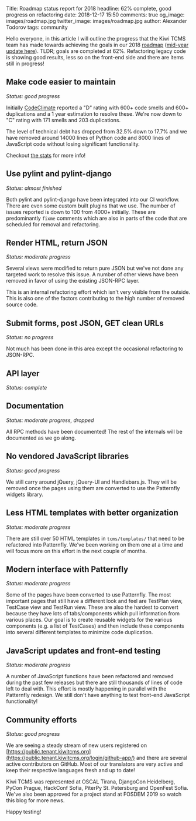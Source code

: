Title: Roadmap status report for 2018
headline: 62% complete, good progress on refactoring
date: 2018-12-17 15:50
comments: true
og_image: images/roadmap.jpg
twitter_image: images/roadmap.jpg
author: Alexander Todorov
tags: community

Hello everyone, in this article I will outline the progress that the Kiwi TCMS
team has made towards achieving the goals in our 2018
[roadmap]({filename}2018-01-22-milestones.markdown)
([mid-year update here]({filename}2018-07-25-roadmap-update.markdown)).
TLDR; goals are completed at 62%. Refactoring legacy code is showing good results,
less so on the front-end side and there are items still in progress!


Make code easier to maintain
----------------------------

*Status: good progress*

Initially [CodeClimate](https://codeclimate.com/github/kiwitcms/Kiwi) reported
a "D" rating with 600+ code smells and 600+ duplications and a 1 year estimation
to resolve these. We're now down to "C" rating with 171 smells and 203 duplications.

The level of technical debt has dropped from 32.5% down to 17.7% and we have removed
around 14000 lines of Python code and 8000 lines of JavaScript code without
losing significant functionality.

Checkout
[the stats](https://codeclimate.com/github/kiwitcms/Kiwi/trends/technical_debt)
for more info!



Use pylint and pylint-django
----------------------------

*Status: almost finished*

Both pylint and pylint-django have been integrated into our CI workflow. There are even
some custom built plugins that we use. The number of issues reported is down to 100
from 4000+ initially. These are predominantly `fixme` comments which are also in parts
of the code that are scheduled for removal and refactoring.


Render HTML, return JSON
------------------------

*Status: moderate progress*

Several views were modified to return pure JSON but we've not
done any targeted work to resolve this issue. A number of other views have been
removed in favor of using the existing JSON-RPC layer.

This is an internal refactoring effort which isn't very visible from the outside.
This is also one of the factors contributing to the high number of removed
source code.


Submit forms, post JSON, GET clean URLs
---------------------------------------

*Status: no progress*

Not much has been done in this area except the occasional refactoring to
JSON-RPC.


API layer
---------

*Status: complete*


Documentation
-------------

*Status: moderate progress, dropped*

All RPC methods have been documented! The rest of the internals will be documented
as we go along.


No vendored JavaScript libraries
--------------------------------

*Status: good progress*

We still carry around jQuery, jQuery-UI and Handlebars.js. They will be
removed once the pages using them are converted to use the Patternfly widgets
library.


Less HTML templates with better organization
--------------------------------------------

*Status: moderate progress*


There are still over 50 HTML templates in `tcms/templates/` that need to be
refactored into Patternfly. We've been working on them one at a time and will
focus more on this effort in the next couple of months.


Modern interface with Patternfly
--------------------------------

*Status: moderate progress*

Some of the pages have been converted to use Patternfly. The most important pages
that still have a different look and feel are TestPlan view, TestCase view and
TestRun view. These are also the hardest to convert because they have lots of
tabs/components which pull information from various places. Our goal is to create
reusable widgets for the various components (e.g. a list of TestCases) and then
include these components into several different templates to minimize code
duplication.


JavaScript updates and front-end testing
----------------------------------------

*Status: moderate progress*

A number of JavaScript functions have been refactored and removed during the
past few releases but there are still thousands of lines of code left to deal with.
This effort is mostly happening in parallel with the Patternfly redesign.
We still don't have anything to test front-end JavaScript functionality!


Community efforts
------------------

*Status: good progress*

We are seeing a steady stream of new users registered on
[https://public.tenant.kiwitcms.org](https://public.tenant.kiwitcms.org/login/github-app/) and
there are several active contributors on GitHub. Most of our translators are
very active and keep their respective languages fresh and up to date!

Kiwi TCMS was represented at OSCAL Tirana, DjangoCon Heidelberg, PyCon Prague,
HackConf Sofia, PiterPy St. Petersburg and OpenFest Sofia. We've also been
approved for a project stand at FOSDEM 2019 so watch this blog for more news.


Happy testing!
